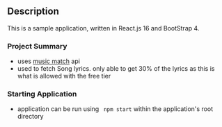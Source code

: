 ## Description

This is a sample application, written in React.js 16 and BootStrap 4.

### Project Summary
- uses [music match](https://developer.musixmatch.com/documentation/) api
- used to fetch Song lyrics. only able to get 30% of the lyrics as this is what is allowed with the free tier


### Starting Application
- application can be run using <code> npm start</code> within the application's root directory